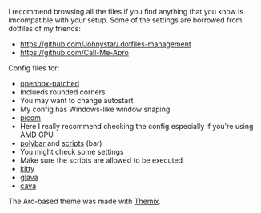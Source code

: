 I recommend browsing all the files if you find anything that you know is imcompatible with your setup.
Some of the settings are borrowed from dotfiles of my friends:
- https://github.com/Johnystar/.dotfiles-management
- https://github.com/Call-Me-Apro

Config files for:
- [openbox-patched](https://github.com/dylanaraps/openbox-patched)
 - Inclueds rounded corners 
 - You may want to change autostart
 - My config has Windows-like window snaping
- [picom](https://github.com/yshui/picom)
 - Here I really recommend checking the config especially if you're using AMD GPU
- [polybar](https://github.com/polybar/polybar) and [scripts](https://github.com/polybar/polybar-scripts) (bar)
 - You might check some settings
 - Make sure the scripts are allowed to be executed
- [kitty](https://github.com/kovidgoyal/kitty)
- [glava](https://github.com/jarcode-foss/glava)
- [cava](https://github.com/karlstav/cava)

The Arc-based theme was made with [Themix](https://github.com/themix-project/oomox).
